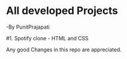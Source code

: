 # All developed Projects
 -By PunitPrajapati

 #1. Spotify clone
    - HTML and CSS

Any good Changes in this repo are appreciated. 

 
